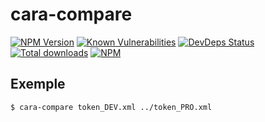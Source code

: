 # cara-compare

[![NPM Version](http://badge.fury.io/js/cara-compare-cli.svg)](http://badge.fury.io/js/cara-compare-cli)
[![Known Vulnerabilities](https://snyk.io/test/npm/cara-compare-cli/badge.svg)](https://snyk.io/test/npm/cara-compare-cli)
[![DevDeps Status](https://david-dm.org/ctesniere/cara-compare-cli.svg)](https://david-dm.org/ctesniere/cara-compare-cli#info=devDependencies)
[![Total downloads](https://img.shields.io/npm/dt/cara-compare-cli.svg)](https://www.npmjs.com/package/cara-compare-cli)
[![NPM](https://nodei.co/npm/cara-compare.png?downloads=true&downloadRank=true)](https://nodei.co/npm/cara-compare/)

## Exemple

```sh
$ cara-compare token_DEV.xml ../token_PRO.xml
```

